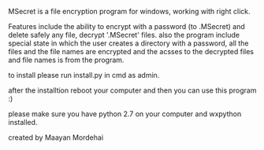 

MSecret is a file encryption program for windows, working with right click.

Features include the ability to encrypt with a password
(to <filename>.MSecret) and delete safely any file,
decrypt '.MSecret' files. also the program include special
state in which the user creates a directory with a password,
all the files and the file names are encrypted and the acsses
to the decrypted files and file names is from the program.


to install please run install.py in cmd as admin.

after the installtion reboot your computer and then you can use this program :)

please make sure you have python 2.7 on your computer and wxpython installed.

created by Maayan Mordehai

